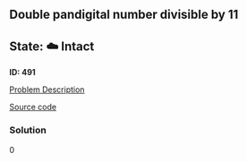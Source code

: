 ## Double pandigital number divisible by 11

## State: :cloud: **Intact**

**ID: 491**

[Problem Description](https://projecteuler.net/problem=491)

[Source code](main.cpp)

### Solution
0